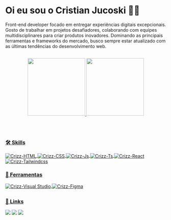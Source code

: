 # Oi eu sou o Cristian Jucoski 🧑‍💻

Front-end developer focado em entregar experiências digitais excepcionais. Gosto de trabalhar em projetos desafiadores, colaborando com equipes multidisciplinares para criar produtos inovadores. Dominando as principais ferramentas e frameworks do mercado, busco sempre estar atualizado com as últimas tendências do desenvolvimento web.

##

<div align="center">
  <a href="https://github.com/JucoskiCristian">
  <img height="180em" src="https://github-readme-stats.vercel.app/api?username=JucoskiCristian&show_icons=true&theme=ocean_dark&include_all_commits=true&count_private=true"/>
  <img height="180em" src="https://github-readme-stats.vercel.app/api/top-langs/?username=JucoskiCristian&layout=compact&langs_count=7&theme=ocean_dark"/>
</div>
  
  ##
  
<div style="display: inline_block"><br>
 <h3>🛠️ Skills</h3>
  <img align="center" alt="Crizz-HTML" src="https://img.shields.io/badge/HTML5-E34F26?style=for-the-badge&logo=html5&logoColor=white">
  <img align="center" alt="Crizz-CSS" src="https://img.shields.io/badge/CSS3-1572B6?style=for-the-badge&logo=css3&logoColor=white">
  <img align="center" alt="Crizz-Js" src="https://img.shields.io/badge/JavaScript-F7DF1E?style=for-the-badge&logo=javascript&logoColor=black">
  <img align="center" alt="Crizz-Ts" src="https://img.shields.io/badge/TypeScript-007ACC?style=for-the-badge&logo=typescript&logoColor=white">
  <img align="center" alt="Crizz-React" src="https://img.shields.io/badge/React-20232A?style=for-the-badge&logo=react&logoColor=61DAFB">
  <img align="center" alt="Crizz-Tailwindcss" src="https://img.shields.io/badge/Tailwind_CSS-38B2AC?style=for-the-badge&logo=tailwind-css&logoColor=white">

 <h3>🔧 Ferramentas</h3>
 <img align="center" alt="Crizz-Visual Studio" src="https://img.shields.io/badge/-Visual%20Studio%20Code-333333?style=flat&logo=visual-studio-code&logoColor=007ACC">
 <img align="center" alt="Crizz-Figma" src="https://img.shields.io/badge/-Figma-333333?style=flat&logo=figma&logoColor=007ACC">
</div>
  
  ##
 
<div> 
  <h3>🔗 Links</h3>
  <a href="https://instagram.com/cristianjucoski" target="_blank"><img src="https://img.shields.io/badge/-Instagram-%23E4405F?style=for-the-badge&logo=instagram&logoColor=white" target="_blank"></a>
  <a href="https://www.linkedin.com/in/cristian-jucoski-56633915b" target="_blank"><img src="https://img.shields.io/badge/-LinkedIn-%230077B5?style=for-the-badge&logo=linkedin&logoColor=white" target="_blank"></a>
  <a href="mailto:cristian.jucoski@gmail.com" target="_blank"><img src="https://img.shields.io/badge/Gmail-333333?style=for-the-badge&logo=gmail&logoColor=red" target="_blank"></a>
</div>
